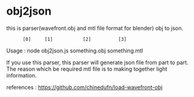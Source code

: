# obj2json
this is parser(wavefront.obj and mtl file format for blender) obj to json.

          [0]     [1]           [2]          [3]      
Usage :  node obj2json.js something.obj something.mtl 


If you use this parser, this parser will generate json file from part to part.
The reason which be required mtl file is to making together light information.

references : https://github.com/chinedufn/load-wavefront-obj
